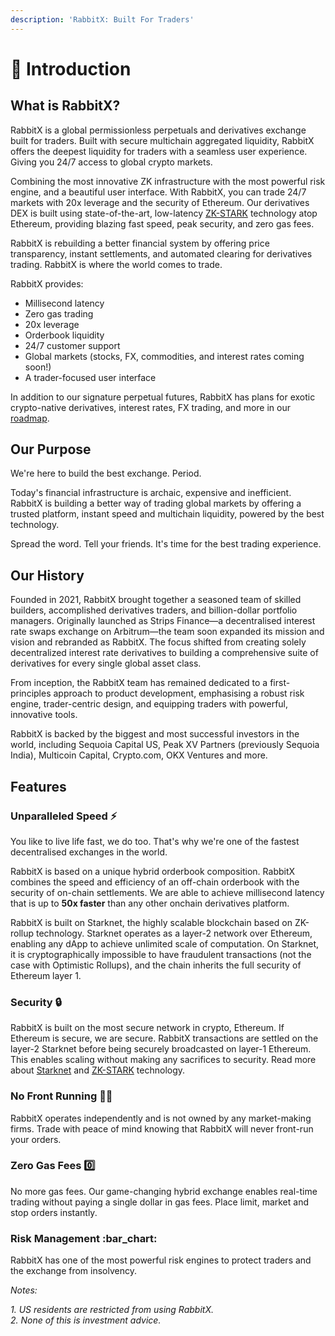 ```yaml
---
description: 'RabbitX: Built For Traders'
---
```


# 👋 Introduction

## What is RabbitX?

RabbitX is a global permissionless perpetuals and derivatives exchange built for traders. Built with secure multichain aggregated liquidity, RabbitX offers the deepest liquidity for traders with a seamless user experience. Giving you 24/7 access to global crypto markets.

Combining the most innovative ZK infrastructure with the most powerful risk engine, and a beautiful user interface. With RabbitX, you can trade 24/7 markets with 20x leverage and the security of Ethereum. Our derivatives DEX is built using state-of-the-art, low-latency [ZK-STARK](https://starkware.co/stark/) technology atop Ethereum, providing blazing fast speed, peak security, and zero gas fees.&#x20;

RabbitX is rebuilding a better financial system by offering price transparency, instant settlements, and automated clearing for derivatives trading. RabbitX is where the world comes to trade.

RabbitX provides:

* Millisecond latency
* Zero gas trading
* 20x leverage
* Orderbook liquidity
* 24/7 customer support
* Global markets (stocks, FX, commodities, and interest rates coming soon!)
* A trader-focused user interface

In addition to our signature perpetual futures, RabbitX has plans for exotic crypto-native derivatives, interest rates, FX trading, and more in our [roadmap](roadmap.md).

## Our Purpose

We're here to build the best exchange. Period.

Today's financial infrastructure is archaic, expensive and inefficient. RabbitX is building a better way of trading global markets by offering a trusted platform, instant speed and multichain liquidity, powered by the best technology.&#x20;

Spread the word. Tell your friends. It's time for the best trading experience.

## Our History

Founded in 2021, RabbitX brought together a seasoned team of skilled builders, accomplished derivatives traders, and billion-dollar portfolio managers. Originally launched as Strips Finance—a decentralised interest rate swaps exchange on Arbitrum—the team soon expanded its mission and vision and rebranded as RabbitX. The focus shifted from creating solely decentralized interest rate derivatives to building a comprehensive suite of derivatives for every single global asset class.&#x20;

From inception, the RabbitX team has remained dedicated to a first-principles approach to product development, emphasising a robust risk engine, trader-centric design, and equipping traders with powerful, innovative tools.

RabbitX is backed by the biggest and most successful investors in the world, including Sequoia Capital US, Peak XV Partners (previously Sequoia India), Multicoin Capital, Crypto.com, OKX Ventures and more.

## Features

### Unparalleled Speed ⚡

You like to live life fast, we do too. That's why we're one of the fastest decentralised exchanges in the world.

RabbitX is based on a unique hybrid orderbook composition. RabbitX combines the speed and efficiency of an off-chain orderbook with the security of on-chain settlements. We are able to achieve millisecond latency that is up to **50x faster** than any other onchain derivatives platform.&#x20;

RabbitX is built on Starknet, the highly scalable blockchain based on ZK-rollup technology. Starknet operates as a layer-2 network over Ethereum, enabling any dApp to achieve unlimited scale of computation. On Starknet, it is cryptographically impossible to have fraudulent transactions (not the case with Optimistic Rollups), and the chain inherits the full security of Ethereum layer 1.

### Security 🔒

RabbitX is built on the most secure network in crypto, Ethereum. If Ethereum is secure, we are secure. RabbitX transactions are settled on the layer-2 Starknet before being securely broadcasted on layer-1 Ethereum. This enables scaling without making any sacrifices to security. Read more about [Starknet](https://starkware.co/starknet/) and [ZK-STARK](https://starkware.co/stark/) technology.&#x20;

### No Front Running 🏃‍♂️

RabbitX operates independently and is not owned by any market-making firms. Trade with peace of mind knowing that RabbitX will never front-run your orders.&#x20;

### Zero Gas Fees 0️⃣

No more gas fees. Our game-changing hybrid exchange enables real-time trading without paying a single dollar in gas fees. Place limit, market and stop orders instantly.&#x20;

### Risk Management :bar\_chart:

RabbitX has one of the most powerful risk engines to protect traders and the exchange from insolvency.

_Notes:_

_1. US residents are restricted from using RabbitX._\
_2. None of this is investment advice._

